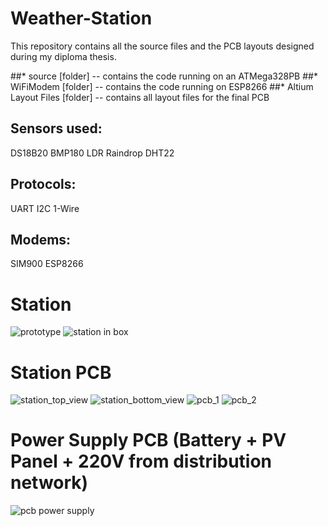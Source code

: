 # Weather-Station

This repository contains all the source files and the PCB layouts designed during my diploma thesis.

##* source [folder] -- contains the code running on an ATMega328PB 
##* WiFiModem [folder] -- contains the code running on ESP8266
##* Altium Layout Files [folder] -- contains all layout files for the final PCB

## Sensors used:
 DS18B20
 BMP180
 LDR
 Raindrop
 DHT22
 
## Protocols:
 UART
 I2C
 1-Wire
 
## Modems:
 SIM900
 ESP8266

# Station

![prototype](https://user-images.githubusercontent.com/15786501/30916121-3f060b5e-a3a1-11e7-9634-8b8d39a7bb6e.jpg)
![station in box](https://user-images.githubusercontent.com/15786501/30916120-3f01e218-a3a1-11e7-9fc6-742f67601b51.jpg)

# Station PCB

![station_top_view](https://user-images.githubusercontent.com/15786501/30916279-b083d338-a3a1-11e7-9b0a-4dab80d25b18.jpg)
![station_bottom_view](https://user-images.githubusercontent.com/15786501/30916278-b07f4796-a3a1-11e7-94a5-f45587fe4cd0.jpg)
![pcb_1](https://user-images.githubusercontent.com/15786501/30916118-3ed38cec-a3a1-11e7-9041-e26bec8ec74d.jpg)
![pcb_2](https://user-images.githubusercontent.com/15786501/30916119-3ef06f60-a3a1-11e7-8b96-558930428e07.jpg)

# Power Supply PCB (Battery + PV Panel + 220V from distribution network)

![pcb power supply](https://user-images.githubusercontent.com/15786501/30916314-c7146fe0-a3a1-11e7-8311-be33bacd814c.jpg)
